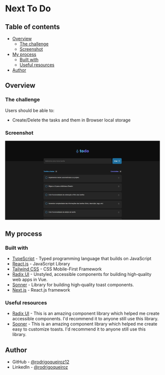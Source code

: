 # Next To Do

## Table of contents

- [Overview](#overview)
  - [The challenge](#the-challenge)
  - [Screenshot](#screenshot)
- [My process](#my-process)
  - [Built with](#built-with)
  - [Useful resources](#useful-resources)
- [Author](#author)

## Overview

### The challenge

Users should be able to:

- Create/Delete the tasks and them in Browser local storage

### Screenshot

![](./.github/preview.png)

## My process

### Built with

- [TypeScript](https://www.typescriptlang.org/) - Typed programming language that builds on JavaScript
- [React.js](https://vuejs.org/) - JavaScript Library
- [Tailwind CSS](https://tailwindcss.com/) - CSS Mobile-First Framework
- [Radix UI](https://www.radix-vue.com/) - Unstyled, accessible components for building high‑quality web apps in Vue.
- [Sonner](https://www.radix-vue.com/) - Library for building high‑quality toast components.
- [Next.js](https://tailwindcss.com/) - React.js framework

### Useful resources

- [Radix UI](https://www.radix-ui.com/) - This is an amazing component library which helped me create accessible components. I'd recommend it to anyone still use this library.
- [Sooner](https://sonner.emilkowal.ski/) - This is an amazing component library which helped me create easy to customize toasts. I'd recommend it to anyone still use this library.

## Author

- GitHub - [@rodrigoqueiroz12](https://github.com/rodrigoqueiroz12)
- LinkedIn - [@rodrigoqueiroz](www.linkedin.com/in/rodrigo-queiroz-a113a9212)